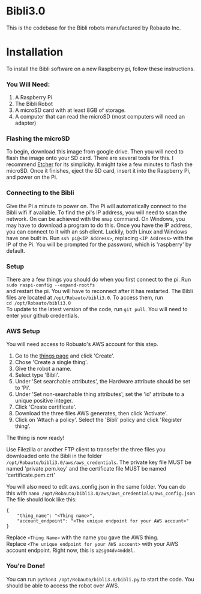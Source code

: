 # Bibli3.0

This is the codebase for the Bibli robots manufactured by Robauto Inc.

# Installation
To install the Bibli software on a new Raspberry pi, follow these instructions.

### You Will Need:
1. A Raspberry Pi
2. The Bibli Robot
3. A microSD card with at least 8GB of storage. 
4. A computer that can read the microSD (most computers will need an adapter)

### Flashing the microSD
To begin, download this image from google drive.
Then you will need to flash the image onto your SD card.
There are several tools for this. I recommend [Etcher](https://www.balena.io/etcher/) for its simplicity.
It might take a few minutes to flash the microSD.
Once it finishes, eject the SD card, insert it into the Raspberry Pi, and power on the Pi.

### Connecting to the Bibli
Give the Pi a minute to power on. The Pi will automatically connect to the Bibli wifi if available.
To find the pi's IP address, you will need to scan the network.
On can be achieved with the ```nmap``` command.
On Windows, you may have to download a program to do this.
Once you have the IP address, you can connect to it with an ssh client.
Luckily, both Linux and Windows have one built in. Run ```ssh pi@<IP Address>```,
replacing ```<IP Address>``` with the IP of the Pi. You will be prompted for the password,
which is 'raspberry' by default.

### Setup
There are a few things you should do when you first connect to the pi.
Run  
 ```sudo raspi-config --expand-rootfs```  
 and restart the pi. You will have to reconnect after it has restarted.
 The Bibli files are located at ````/opt/Robauto/bibli3.0````. To access them, run  
 ```cd /opt/Robauto/bibli3.0```  
 To update to the latest version of the code, run  ```git pull```.
 You will need to enter your github credentials.
 
### AWS Setup
You will need access to Robuato's AWS account for this step.
1. Go to the [things page](https://us-west-2.console.aws.amazon.com/iot/home?region=us-west-2#/thinghub)
and click 'Create'.
2. Chose 'Create a single thing'.
3. Give the robot a name.
4. Select type 'Bibli'.
5. Under 'Set searchable attributes', the Hardware attribute should be set to 'Pi'.
6. Under 'Set non-searchable thing attributes', set the 'id' attribute to a unique positive integer.
7. Click 'Create certificate'.
8. Download the three files AWS generates, then click 'Activate'.
9. Click on 'Attach a policy'. Select the 'Bibli' policy and click 'Register thing'.

The thing is now ready!

Use Filezilla or another FTP client to transefer the three files you downloaded onto the Bibli in the folder ```/opt/Robauto/bibli3.0/aws/aws_credentials```.
The private key file MUST be named 'private.pem.key' and the certificate file MUST be named 'certificate.pem.crt'

You will also need to edit aws_config.json in the same folder. You can do this with
```nano /opt/Robauto/bibli3.0/aws/aws_credentials/aws_config.json```  
The file should look like this:
````
{
	"thing_name": "<Thing name>",
	"account_endpoint": "<The unique endpoint for your AWS account>"
}
``````
Replace `````<Thing Name>````` with the name you gave the AWS thing.  
Replace ```<The unique endpoint for your AWS account>``` with your AWS account endpoint. Right now, this is ```a2sg04dv4mdd8l```.

### You're Done!
You can run ```python3 /opt/Robauto/bibli3.0/bibli.py``` to start the code. You should be able  to access the robot over AWS.

